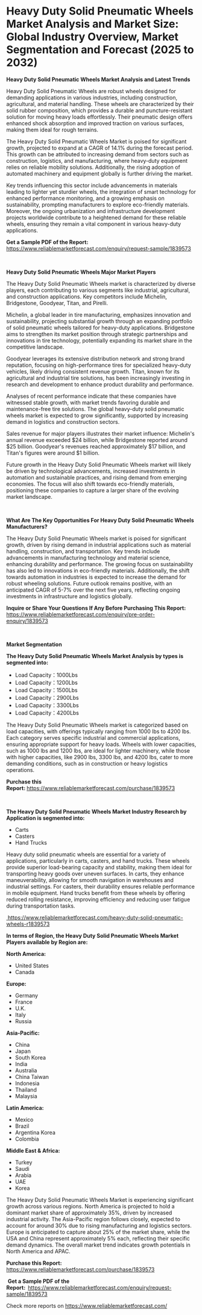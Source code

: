 <p><h1>Heavy Duty Solid Pneumatic Wheels Market Analysis and Market Size: Global Industry Overview, Market Segmentation and Forecast (2025 to 2032)</h1></p><p><strong>Heavy Duty Solid Pneumatic Wheels Market Analysis and Latest Trends</strong></p>
<p><p>Heavy Duty Solid Pneumatic Wheels are robust wheels designed for demanding applications in various industries, including construction, agricultural, and material handling. These wheels are characterized by their solid rubber composition, which provides a durable and puncture-resistant solution for moving heavy loads effortlessly. Their pneumatic design offers enhanced shock absorption and improved traction on various surfaces, making them ideal for rough terrains.</p><p>The Heavy Duty Solid Pneumatic Wheels Market is poised for significant growth, projected to expand at a CAGR of 14.1% during the forecast period. This growth can be attributed to increasing demand from sectors such as construction, logistics, and manufacturing, where heavy-duty equipment relies on reliable mobility solutions. Additionally, the rising adoption of automated machinery and equipment globally is further driving the market.</p><p>Key trends influencing this sector include advancements in materials leading to lighter yet sturdier wheels, the integration of smart technology for enhanced performance monitoring, and a growing emphasis on sustainability, prompting manufacturers to explore eco-friendly materials. Moreover, the ongoing urbanization and infrastructure development projects worldwide contribute to a heightened demand for these reliable wheels, ensuring they remain a vital component in various heavy-duty applications.</p></p>
<p><strong>Get a Sample PDF of the Report:&nbsp;</strong> <a href="https://www.reliablemarketforecast.com/enquiry/request-sample/1839573?utm_campaign=3525&utm_medium=2&utm_source=Github&utm_content=ia&utm_term=30032025&utm_id=heavy-duty-solid-pneumatic-wheels">https://www.reliablemarketforecast.com/enquiry/request-sample/1839573</a></p>
<p>&nbsp;</p>
<p><strong>Heavy Duty Solid Pneumatic Wheels Major Market Players</strong></p>
<p><p>The Heavy Duty Solid Pneumatic Wheels market is characterized by diverse players, each contributing to various segments like industrial, agricultural, and construction applications. Key competitors include Michelin, Bridgestone, Goodyear, Titan, and Pirelli.</p><p>Michelin, a global leader in tire manufacturing, emphasizes innovation and sustainability, projecting substantial growth through an expanding portfolio of solid pneumatic wheels tailored for heavy-duty applications. Bridgestone aims to strengthen its market position through strategic partnerships and innovations in tire technology, potentially expanding its market share in the competitive landscape. </p><p>Goodyear leverages its extensive distribution network and strong brand reputation, focusing on high-performance tires for specialized heavy-duty vehicles, likely driving consistent revenue growth. Titan, known for its agricultural and industrial tire solutions, has been increasingly investing in research and development to enhance product durability and performance.</p><p>Analyses of recent performance indicate that these companies have witnessed stable growth, with market trends favoring durable and maintenance-free tire solutions. The global heavy-duty solid pneumatic wheels market is expected to grow significantly, supported by increasing demand in logistics and construction sectors.</p><p>Sales revenue for major players illustrates their market influence: Michelin's annual revenue exceeded $24 billion, while Bridgestone reported around $25 billion. Goodyear's revenues reached approximately $17 billion, and Titan's figures were around $1 billion.</p><p>Future growth in the Heavy Duty Solid Pneumatic Wheels market will likely be driven by technological advancements, increased investments in automation and sustainable practices, and rising demand from emerging economies. The focus will also shift towards eco-friendly materials, positioning these companies to capture a larger share of the evolving market landscape.</p></p>
<p>&nbsp;</p>
<p><strong>What Are The Key Opportunities For Heavy Duty Solid Pneumatic Wheels Manufacturers?</strong></p>
<p><p>The Heavy Duty Solid Pneumatic Wheels market is poised for significant growth, driven by rising demand in industrial applications such as material handling, construction, and transportation. Key trends include advancements in manufacturing technology and material science, enhancing durability and performance. The growing focus on sustainability has also led to innovations in eco-friendly materials. Additionally, the shift towards automation in industries is expected to increase the demand for robust wheeling solutions. Future outlook remains positive, with an anticipated CAGR of 5-7% over the next five years, reflecting ongoing investments in infrastructure and logistics globally.</p></p>
<p><strong>Inquire or Share Your Questions If Any Before Purchasing This Report:</strong> <a href="https://www.reliablemarketforecast.com/enquiry/pre-order-enquiry/1839573?utm_campaign=3525&utm_medium=2&utm_source=Github&utm_content=ia&utm_term=30032025&utm_id=heavy-duty-solid-pneumatic-wheels">https://www.reliablemarketforecast.com/enquiry/pre-order-enquiry/1839573</a></p>
<p>&nbsp;</p>
<p><strong>Market Segmentation</strong></p>
<p><strong>The Heavy Duty Solid Pneumatic Wheels Market Analysis by types is segmented into:</strong></p>
<p><ul><li>Load Capacity：1000Lbs</li><li>Load Capacity：1200Lbs</li><li>Load Capacity：1500Lbs</li><li>Load Capacity：2900Lbs</li><li>Load Capacity：3300Lbs</li><li>Load Capacity：4200Lbs</li></ul></p>
<p><p>The Heavy Duty Solid Pneumatic Wheels market is categorized based on load capacities, with offerings typically ranging from 1000 lbs to 4200 lbs. Each category serves specific industrial and commercial applications, ensuring appropriate support for heavy loads. Wheels with lower capacities, such as 1000 lbs and 1200 lbs, are ideal for lighter machinery, while those with higher capacities, like 2900 lbs, 3300 lbs, and 4200 lbs, cater to more demanding conditions, such as in construction or heavy logistics operations.</p></p>
<p><strong>Purchase this Report:&nbsp;</strong><a href="https://www.reliablemarketforecast.com/purchase/1839573?utm_campaign=3525&utm_medium=2&utm_source=Github&utm_content=ia&utm_term=30032025&utm_id=heavy-duty-solid-pneumatic-wheels">https://www.reliablemarketforecast.com/purchase/1839573</a></p>
<p>&nbsp;</p>
<p><strong>The Heavy Duty Solid Pneumatic Wheels Market Industry Research by Application is segmented into:</strong></p>
<p><ul><li>Carts</li><li>Casters</li><li>Hand Trucks</li></ul></p>
<p><p>Heavy duty solid pneumatic wheels are essential for a variety of applications, particularly in carts, casters, and hand trucks. These wheels provide superior load-bearing capacity and stability, making them ideal for transporting heavy goods over uneven surfaces. In carts, they enhance maneuverability, allowing for smooth navigation in warehouses and industrial settings. For casters, their durability ensures reliable performance in mobile equipment. Hand trucks benefit from these wheels by offering reduced rolling resistance, improving efficiency and reducing user fatigue during transportation tasks.</p></p>
<p><a href="https://www.reliablemarketforecast.com/heavy-duty-solid-pneumatic-wheels-r1839573?utm_campaign=3525&utm_medium=2&utm_source=Github&utm_content=ia&utm_term=30032025&utm_id=heavy-duty-solid-pneumatic-wheels">&nbsp;https://www.reliablemarketforecast.com/heavy-duty-solid-pneumatic-wheels-r1839573</a></p>
<p><strong>In terms of Region, the Heavy Duty Solid Pneumatic Wheels Market Players available by Region are:</strong></p>
<p>
    <p> <strong> North America: </strong>
        <ul>
            <li>United States</li>
            <li>Canada</li>
        </ul>
        </p> 
    <p> <strong> Europe: </strong>
        <ul>
            <li>Germany</li>
            <li>France</li>
            <li>U.K.</li>
            <li>Italy</li>
            <li>Russia</li>
        </ul>
        </p> 
    <p> <strong> Asia-Pacific: </strong>
        <ul>
            <li>China</li>
            <li>Japan</li>
            <li>South Korea</li>
            <li>India</li>
            <li>Australia</li>
            <li>China Taiwan</li>
            <li>Indonesia</li>
            <li>Thailand</li>
            <li>Malaysia</li>
        </ul>
        </p> 
    <p> <strong> Latin America: </strong>
        <ul>
            <li>Mexico</li>
            <li>Brazil</li>
            <li>Argentina Korea</li>
            <li>Colombia</li>
        </ul>
        </p> 
    <p> <strong> Middle East & Africa: </strong>
        <ul>
            <li>Turkey</li>
            <li>Saudi</li>
            <li>Arabia</li>
            <li>UAE</li>
            <li>Korea</li>
        </ul>
    </p>
    </p>
<p><p>The Heavy Duty Solid Pneumatic Wheels Market is experiencing significant growth across various regions. North America is projected to hold a dominant market share of approximately 35%, driven by increased industrial activity. The Asia-Pacific region follows closely, expected to account for around 30% due to rising manufacturing and logistics sectors. Europe is anticipated to capture about 25% of the market share, while the USA and China represent approximately 5% each, reflecting their specific demand dynamics. The overall market trend indicates growth potentials in North America and APAC.</p></p>
<p><strong>Purchase this Report: </strong><a href="https://www.reliablemarketforecast.com/purchase/1839573?utm_campaign=3525&utm_medium=2&utm_source=Github&utm_content=ia&utm_term=30032025&utm_id=heavy-duty-solid-pneumatic-wheels">https://www.reliablemarketforecast.com/purchase/1839573</a></p>
<p>&nbsp;<strong>Get a Sample PDF of the Report:&nbsp;&nbsp;</strong><a href="https://www.reliablemarketforecast.com/enquiry/request-sample/1839573?utm_campaign=3525&utm_medium=2&utm_source=Github&utm_content=ia&utm_term=30032025&utm_id=heavy-duty-solid-pneumatic-wheels">https://www.reliablemarketforecast.com/enquiry/request-sample/1839573</a></p>
<p><strong></strong></p>
<p>Check more reports on <a href="https://www.reliablemarketforecast.com/?utm_campaign=3525&utm_medium=2&utm_source=Github&utm_content=ia&utm_term=30032025&utm_id=heavy-duty-solid-pneumatic-wheels">https://www.reliablemarketforecast.com/</a></p>